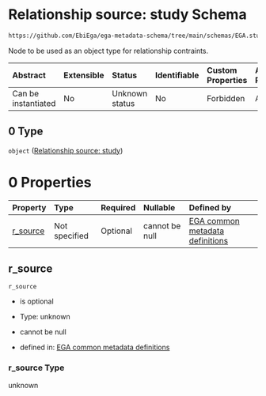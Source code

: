 # Relationship source: study Schema

```txt
https://github.com/EbiEga/ega-metadata-schema/tree/main/schemas/EGA.study.json#/properties/study_relationships/items/allOf/1/anyOf/1/allOf/1/anyOf/0
```

Node to be used as an object type for relationship contraints.

| Abstract            | Extensible | Status         | Identifiable | Custom Properties | Additional Properties | Access Restrictions | Defined In                                                                 |
| :------------------ | :--------- | :------------- | :----------- | :---------------- | :-------------------- | :------------------ | :------------------------------------------------------------------------- |
| Can be instantiated | No         | Unknown status | No           | Forbidden         | Allowed               | none                | [EGA.study.json\*](../../../schemas/EGA.study.json "open original schema") |

## 0 Type

`object` ([Relationship source: study](ega-12-definitions-relationship-source-study.md))

# 0 Properties

| Property               | Type          | Required | Nullable       | Defined by                                                                                                                                                                                                                                           |
| :--------------------- | :------------ | :------- | :------------- | :--------------------------------------------------------------------------------------------------------------------------------------------------------------------------------------------------------------------------------------------------- |
| [r\_source](#r_source) | Not specified | Optional | cannot be null | [EGA common metadata definitions](ega-12-definitions-relationship-source-study-properties-r_source.md "https://github.com/EbiEga/ega-metadata-schema/tree/main/schemas/EGA.common-definitions.json#/definitions/r-source-study/properties/r_source") |

## r\_source



`r_source`

*   is optional

*   Type: unknown

*   cannot be null

*   defined in: [EGA common metadata definitions](ega-12-definitions-relationship-source-study-properties-r_source.md "https://github.com/EbiEga/ega-metadata-schema/tree/main/schemas/EGA.common-definitions.json#/definitions/r-source-study/properties/r_source")

### r\_source Type

unknown
